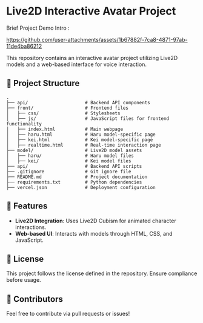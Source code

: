 # Live2D Interactive Avatar Project

Brief Project Demo Intro : 

https://github.com/user-attachments/assets/1b67882f-7ca8-4871-97ab-11de4ba86212

This repository contains an interactive avatar project utilizing Live2D models and a web-based interface for voice interaction.

## 📁 Project Structure

```
.
├── api/                     # Backend API components
├── front/                   # Frontend files
│   ├── css/                 # Stylesheets
│   ├── js/                  # JavaScript files for frontend functionality
│   ├── index.html           # Main webpage
│   ├── haru.html            # Haru model-specific page
│   ├── kei.html             # Kei model-specific page
│   ├── realtime.html        # Real-time interaction page
├── model/                   # Live2D model assets
│   ├── haru/                # Haru model files
│   ├── kei/                 # Kei model files
├── api/                     # Backend API scripts
├── .gitignore               # Git ignore file
├── README.md                # Project documentation
├── requirements.txt         # Python dependencies
├── vercel.json              # Deployment configuration
```

## 🚀 Features

- **Live2D Integration**: Uses Live2D Cubism for animated character interactions.
- **Web-based UI**: Interacts with models through HTML, CSS, and JavaScript.

## 📄 License
This project follows the license defined in the repository. Ensure compliance before usage.

## 📝 Contributors
Feel free to contribute via pull requests or issues!
